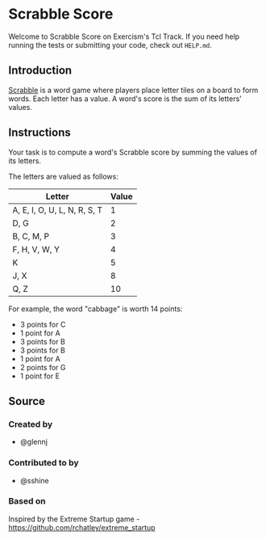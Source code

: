 # Scrabble Score

Welcome to Scrabble Score on Exercism's Tcl Track.
If you need help running the tests or submitting your code, check out `HELP.md`.

## Introduction

[Scrabble][wikipedia] is a word game where players place letter tiles on a board to form words.
Each letter has a value.
A word's score is the sum of its letters' values.

[wikipedia]: https://en.wikipedia.org/wiki/Scrabble

## Instructions

Your task is to compute a word's Scrabble score by summing the values of its letters.

The letters are valued as follows:

| Letter                       | Value |
| ---------------------------- | ----- |
| A, E, I, O, U, L, N, R, S, T | 1     |
| D, G                         | 2     |
| B, C, M, P                   | 3     |
| F, H, V, W, Y                | 4     |
| K                            | 5     |
| J, X                         | 8     |
| Q, Z                         | 10    |

For example, the word "cabbage" is worth 14 points:

- 3 points for C
- 1 point for A
- 3 points for B
- 3 points for B
- 1 point for A
- 2 points for G
- 1 point for E

## Source

### Created by

- @glennj

### Contributed to by

- @sshine

### Based on

Inspired by the Extreme Startup game - https://github.com/rchatley/extreme_startup
